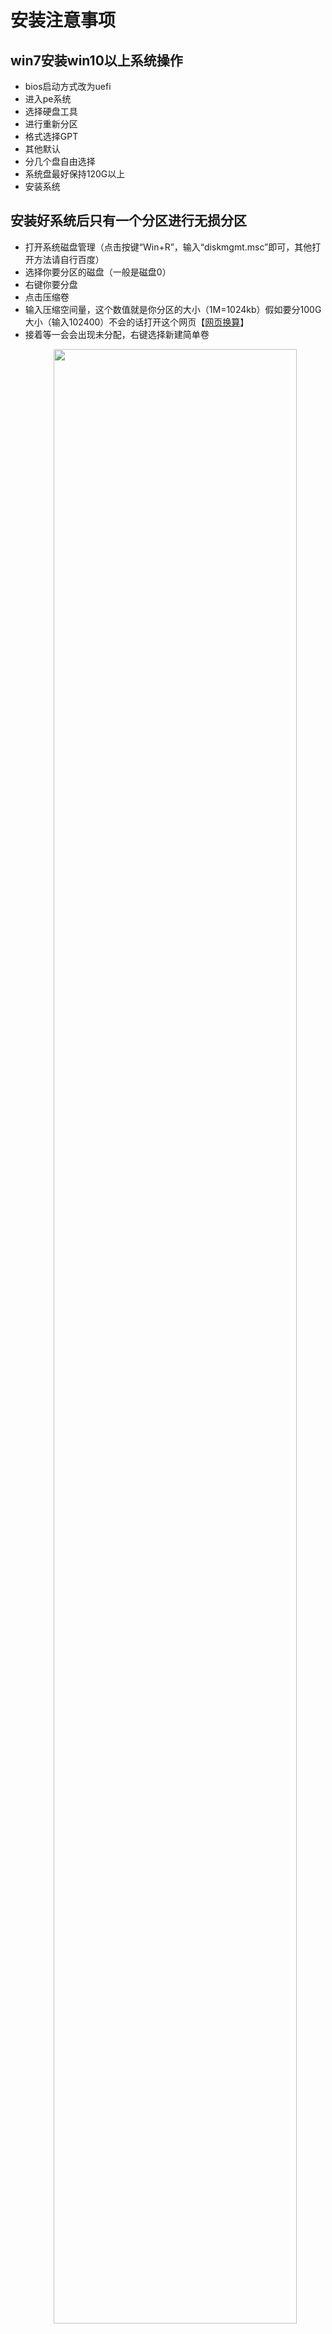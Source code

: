 # 安装注意事项
## win7安装win10以上系统操作
- bios启动方式改为uefi
- 进入pe系统
- 选择硬盘工具
- 进行重新分区
- 格式选择GPT
- 其他默认
- 分几个盘自由选择
- 系统盘最好保持120G以上
- 安装系统

## 安装好系统后只有一个分区进行无损分区
- 打开系统磁盘管理（点击按键“Win+R”，输入“diskmgmt.msc”即可，其他打开方法请自行百度）
- 选择你要分区的磁盘（一般是磁盘0）
- 右键你要分盘
- 点击压缩卷
- 输入压缩空间量，这个数值就是你分区的大小（1M=1024kb）假如要分100G大小（输入102400）不会的话打开这个网页【<a href="https://cunchu.bmcx.com/">网页换算</a>】
- 接着等一会会出现未分配，右键选择新建简单卷
  <p style="text-align: center;"><img src="https://www.disktool.cn/0/666/1/123.png" width="90%"></p>
-  跟随新建简单卷向导提示流程进行操作，设置完新分区的大小后点击“下一步”，然后再点击“完成”即可。在划分完一个分区后，如果想划分更多分区，可重复此操作实现
  <p style="text-align: center;"><img src="https://www.disktool.cn/0/666/1/126.png" width="50%"></p>
